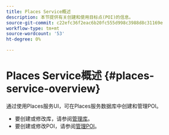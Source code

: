 ```yaml
---
title: Places Service概述
description: 本节提供有关创建和使用目标点(POI)的信息。
source-git-commit: c22efc36f2eac6b20fc555d998c3988d8c31169e
workflow-type: tm+mt
source-wordcount: '53'
ht-degree: 0%

---
```



# Places Service概述 {#places-service-overview}

通过使用Places服务UI，可在Places服务数据库中创建和管理POI。

* 要创建或修改库，请参阅[管理库](/help/poi-mgmt-ui/manage-libraries-in-the-places-ui.md)。
* 要创建或修改POI，请参阅[管理POI](/help/poi-mgmt-ui/managing-pois-in-the-places-ui.md)。
